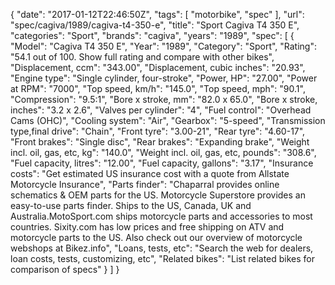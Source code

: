 {
    "date": "2017-01-12T22:46:50Z",
    "tags": [
        "motorbike",
        "spec"
    ],
    "url": "spec\/cagiva\/1989\/cagiva-t4-350-e",
    "title": "Sport Cagiva T4 350 E",
    "categories": "Sport",
    "brands": "cagiva",
    "years": "1989",
    "spec": [
        {
            "Model": "Cagiva T4 350 E",
            "Year": "1989",
            "Category": "Sport",
            "Rating": "54.1 out of 100. Show full rating and compare with other bikes",
            "Displacement, ccm": "343.00",
            "Displacement, cubic inches": "20.93",
            "Engine type": "Single cylinder, four-stroke",
            "Power, HP": "27.00",
            "Power at RPM": "7000",
            "Top speed, km\/h": "145.0",
            "Top speed, mph": "90.1",
            "Compression": "9.5:1",
            "Bore x stroke, mm": "82.0 x 65.0",
            "Bore x stroke, inches": "3.2 x 2.6",
            "Valves per cylinder": "4",
            "Fuel control": "Overhead Cams (OHC)",
            "Cooling system": "Air",
            "Gearbox": "5-speed",
            "Transmission type,final drive": "Chain",
            "Front tyre": "3.00-21",
            "Rear tyre": "4.60-17",
            "Front brakes": "Single disc",
            "Rear brakes": "Expanding brake",
            "Weight incl. oil, gas, etc, kg": "140.0",
            "Weight incl. oil, gas, etc, pounds": "308.6",
            "Fuel capacity, litres": "12.00",
            "Fuel capacity, gallons": "3.17",
            "Insurance costs": "Get estimated US insurance cost with a quote from Allstate Motorcycle Insurance",
            "Parts finder": "Chaparral provides online schematics & OEM parts for the US.   Motorcycle Superstore provides an easy-to-use parts finder. Ships to the US, Canada, UK and Australia.MotoSport.com ships motorcycle parts and accessories to most countries.    Sixity.com has low prices and free shipping on ATV and motorcycle parts to the US. Also check out our overview of motorcycle webshops at Bikez.info",
            "Loans, tests, etc": "Search the web for dealers, loan costs, tests, customizing, etc",
            "Related bikes": "List related bikes for comparison of specs"
        }
    ]
}